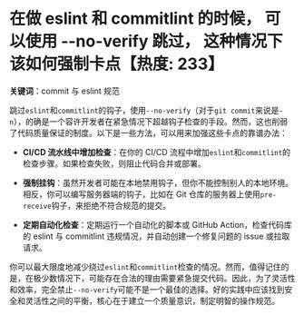 # 在做 eslint 和 commitlint 的时候， 可以使用 --no-verify 跳过， 这种情况下该如何强制卡点【热度: 233】

**关键词**：commit 与 eslint 规范

跳过`eslint`和`commitlint`的钩子，使用`--no-verify`（对于`git commit`来说是`-n`），的确是一个容许开发者在紧急情况下超越钩子检查的手段。然而，这也削弱了代码质量保证的制度。以下是一些方法，可以用来加强这些卡点的靠谱办法：

- **CI/CD 流水线中增加检查**：在你的 CI/CD 流程中增加`eslint`和`commitlint`的检查步骤。如果检查失败，则阻止代码合并或部署。

- **强制挂钩**：虽然开发者可能在本地禁用钩子，但你不能控制别人的本地环境。相反，你可以编写服务器端的钩子，比如在 Git 仓库的服务器上使用`pre-receive`钩子，来拒绝不符合规范的提交。

- **定期自动化检查**：定期运行一个自动化的脚本或 GitHub Action，检查代码库的 eslint 与 commitlint 违规情况，并自动创建一个修复问题的 issue 或拉取请求。

你可以最大限度地减少绕过`eslint`和`commitlint`检查的情况。然而，值得记住的是，在极少数情况下，可能存在合法的理由需要紧急提交代码。因此，为了灵活性和效率，完全禁止`--no-verify`可能不是一个最佳的选择。好的实践中应该找到安全和灵活性之间的平衡，核心在于建立一个质量意识，制定明智的操作规范。